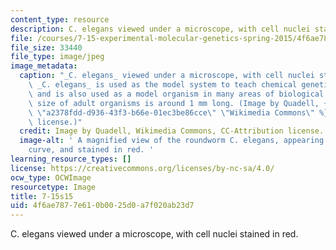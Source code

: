 ```yaml
---
content_type: resource
description: C. elegans viewed under a microscope, with cell nuclei stained in red.
file: /courses/7-15-experimental-molecular-genetics-spring-2015/4f6ae7877e610b0025d0a7f020ab23d7_7-15s15.jpg
file_size: 33440
file_type: image/jpeg
image_metadata:
  caption: "_C. elegans_ viewed under a microscope, with cell nuclei stained in red.\_\
    \ _C. elegans_ is used as the model system to teach chemical genetics in 7.15,\
    \ and is also used as a model organism in many areas of biological research. Actual\
    \ size of adult organisms is around 1 mm long. (Image by Quadell, {{% resource_link\
    \ \"a2378fdd-d936-43f3-b66e-01ec3be86cce\" \"Wikimedia Commons\" %}}, CC-Attribution\
    \ license.)"
  credit: Image by Quadell, Wikimedia Commons, CC-Attribution license.
  image-alt: ' A magnified view of the roundworm C. elegans, appearing as a U-shaped
    curve, and stained in red. '
learning_resource_types: []
license: https://creativecommons.org/licenses/by-nc-sa/4.0/
ocw_type: OCWImage
resourcetype: Image
title: 7-15s15
uid: 4f6ae787-7e61-0b00-25d0-a7f020ab23d7
---
```

C. elegans viewed under a microscope, with cell nuclei stained in red.